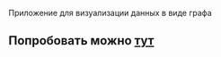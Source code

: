 Приложение для визуализации данных в виде графа
 ## Попробовать можно [тут](https://rtuitlabgraph.web.app)